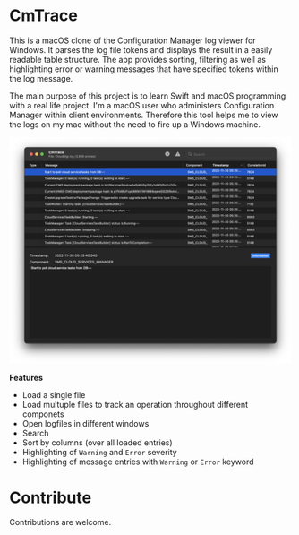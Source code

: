 # CmTrace

This is a macOS clone of the Configuration Manager log viewer for Windows. It parses the log file tokens and displays the result in a easily readable table structure. The app provides sorting, filtering as well as highlighting error or warning messages that have specified tokens within the log message.

The main purpose of this project is to learn Swift and macOS programming with a real life project. I'm a macOS user who administers Configuration Manager within client environments. Therefore this tool helps me to view the logs on my mac without the need to fire up a Windows machine.

![Screenshot](doc/images/CmTraceForMac.png)

**Features**
* Load a single file
* Load multuple files to track an operation throughout different componets
* Open logfiles in different windows
* Search
* Sort by columns (over all loaded entries)
* Highlighting of `Warning` and `Error` severity
* Highlighting of message entries with `Warning` or `Error` keyword   

# Contribute

Contributions are welcome.
